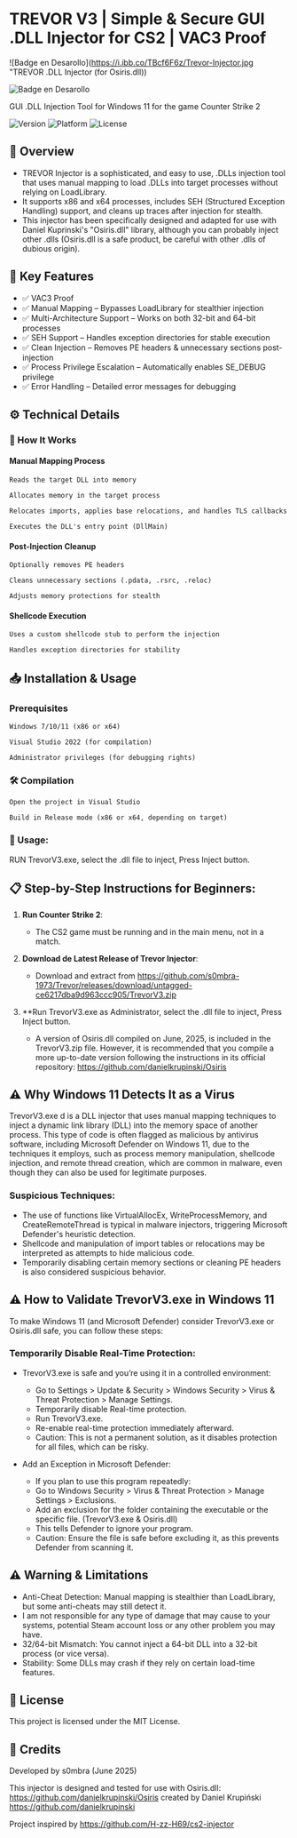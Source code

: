# TREVOR V3 | Simple & Secure GUI .DLL Injector for CS2 | VAC3 Proof

![Badge en Desarollo](https://i.ibb.co/TBcf6F6z/Trevor-Injector.jpg "TREVOR .DLL Injector (for Osiris.dll))

![Badge en Desarollo](https://img.shields.io/badge/STATUS-EN%20DESAROLLO-green)

GUI .DLL Injection Tool for Windows 11 for the game Counter Strike 2

![Version](https://img.shields.io/badge/Version-2.0-blue)
![Platform](https://img.shields.io/badge/Platform-Windows%2520(x86/x64)-green)
![License](https://img.shields.io/badge/License-MIT-orange)

## 📌 Overview

- TREVOR Injector is a sophisticated, and easy to use, .DLLs injection tool that uses manual mapping to load .DLLs into target processes without relying on LoadLibrary.
- It supports x86 and x64 processes, includes SEH (Structured Exception Handling) support, and cleans up traces after injection for stealth.
- This injector has been specifically designed and adapted for use with Daniel Kuprinski's "Osiris.dll" library, although you can probably inject other .dlls (Osiris.dll is a safe product, be careful with other .dlls of dubious origin).

## 🔑 Key Features

- ✅ VAC3 Proof 
- ✅ Manual Mapping – Bypasses LoadLibrary for stealthier injection
- ✅ Multi-Architecture Support – Works on both 32-bit and 64-bit processes
- ✅ SEH Support – Handles exception directories for stable execution
- ✅ Clean Injection – Removes PE headers & unnecessary sections post-injection
- ✅ Process Privilege Escalation – Automatically enables SE_DEBUG privilege
- ✅ Error Handling – Detailed error messages for debugging

## ⚙️ Technical Details

### 🔧 How It Works

#### Manual Mapping Process

    Reads the target DLL into memory

    Allocates memory in the target process

    Relocates imports, applies base relocations, and handles TLS callbacks

    Executes the DLL's entry point (DllMain)

#### Post-Injection Cleanup

    Optionally removes PE headers

    Cleans unnecessary sections (.pdata, .rsrc, .reloc)

    Adjusts memory protections for stealth

#### Shellcode Execution

    Uses a custom shellcode stub to perform the injection

    Handles exception directories for stability

## 📥 Installation & Usage

### Prerequisites

    Windows 7/10/11 (x86 or x64)

    Visual Studio 2022 (for compilation)

    Administrator privileges (for debugging rights)

### 🛠️ Compilation

    Open the project in Visual Studio

    Build in Release mode (x86 or x64, depending on target)

### 🚀 Usage:

RUN TrevorV3.exe, select the .dll file to inject, Press Inject button.

## 📋 Step-by-Step Instructions for Beginners:

1. **Run Counter Strike 2**:
   - The CS2 game must be running and in the main menu, not in a match. 

2. **Download de Latest Release of Trevor Injector**:
   - Download and extract from https://github.com/s0mbra-1973/Trevor/releases/download/untagged-ce6217dba9d963ccc905/TrevorV3.zip
  
3. **Run TrevorV3.exe as Administrator, select the .dll file to inject, Press Inject button.

   - A version of Osiris.dll compiled on June, 2025, is included in the TrevorV3.zip file. However, it is recommended that you compile a more up-to-date version following the instructions in its official repository: https://github.com/danielkrupinski/Osiris

## ⚠️ Why Windows 11 Detects It as a Virus

TrevorV3.exe d is a DLL injector that uses manual mapping techniques to inject a dynamic link library (DLL) into the memory space of another process. This type of code is often flagged as malicious by antivirus software, including Microsoft Defender on Windows 11, due to the techniques it employs, such as process memory manipulation, shellcode injection, and remote thread creation, which are common in malware, even though they can also be used for legitimate purposes.

### Suspicious Techniques:
- The use of functions like VirtualAllocEx, WriteProcessMemory, and CreateRemoteThread is typical in malware injectors, triggering Microsoft Defender's heuristic detection.
- Shellcode and manipulation of import tables or relocations may be interpreted as attempts to hide malicious code.
- Temporarily disabling certain memory sections or cleaning PE headers is also considered suspicious behavior.

## ⚠️ How to Validate TrevorV3.exe in Windows 11

To make Windows 11 (and Microsoft Defender) consider TrevorV3.exe or Osiris.dll safe, you can follow these steps:

### Temporarily Disable Real-Time Protection:

- TrevorV3.exe is safe and you’re using it in a controlled environment:
    - Go to Settings > Update & Security > Windows Security > Virus & Threat Protection > Manage Settings.
    - Temporarily disable Real-time protection.
    - Run TrevorV3.exe. 
    - Re-enable real-time protection immediately afterward.
    - Caution: This is not a permanent solution, as it disables protection for all files, which can be risky.

- Add an Exception in Microsoft Defender:
    - If you plan to use this program repeatedly:
    - Go to Windows Security > Virus & Threat Protection > Manage Settings > Exclusions.
    - Add an exclusion for the folder containing the executable or the specific file. (TrevorV3.exe & Osiris.dll)
    - This tells Defender to ignore your program.
    - Caution: Ensure the file is safe before excluding it, as this prevents Defender from scanning it.

## ⚠️ Warning & Limitations

- Anti-Cheat Detection: Manual mapping is stealthier than LoadLibrary, but some anti-cheats may still detect it.
- I am not responsible for any type of damage that may cause to your systems, potential Steam account loss or any other problem you may have.
- 32/64-bit Mismatch: You cannot inject a 64-bit DLL into a 32-bit process (or vice versa).
- Stability: Some DLLs may crash if they rely on certain load-time features.

## 📜 License

This project is licensed under the MIT License.

## 📌 Credits

Developed by s0mbra (June 2025)

This injector is designed and tested for use with Osiris.dll: https://github.com/danielkrupinski/Osiris created by Daniel Krupiński https://github.com/danielkrupinski

Project inspired by https://github.com/H-zz-H69/cs2-injector
